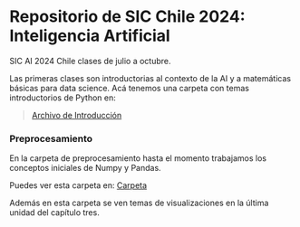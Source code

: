 # Repositorio de SIC Chile 2024: Inteligencia Artificial
SIC AI 2024 Chile clases de julio a octubre.

Las primeras clases son introductorias al contexto de la AI y a matemáticas básicas para data science. Acá tenemos una carpeta con temas introductorios de Python en:

> [Archivo de Introducción](./001_intro_curso/introduccion.ipynb)

### Preprocesamiento

En la carpeta de preprocesamiento hasta el momento trabajamos los conceptos iniciales de Numpy y Pandas.

Puedes ver esta carpeta en: [Carpeta](./002_preprocesamiento/)

Además en esta carpeta se ven temas de visualizaciones en la última unidad del capítulo tres. 

